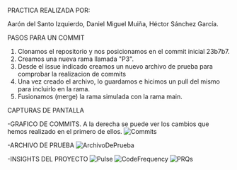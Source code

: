 PRACTICA REALIZADA POR:

Aarón del Santo Izquierdo,
Daniel Miguel Muiña,
Héctor Sánchez García.

PASOS PARA UN COMMIT

1. Clonamos el repositorio y nos posicionamos en el commit inicial 23b7b7.
2. Creamos una nueva rama llamada "P3".
3. Desde el issue indicado creamos un nuevo archivo de prueba para comprobar la realizacion de commits
4. Una vez creado el archivo, lo guardamos e hicimos un pull del mismo para incluirlo en la rama.
5. Fusionamos (merge) la rama simulada con la rama main.


CAPTURAS DE PANTALLA

-GRAFICO DE COMMITS. A la derecha se puede ver los cambios que hemos realizado en el primero de ellos.
![Commits](https://github.com/user-attachments/assets/fd04095a-1124-46f6-b2ed-2daa97998d70)

-ARCHIVO DE PRUEBA
![ArchivoDePrueba](https://github.com/user-attachments/assets/a2874c51-ca81-4de8-a15d-5a678bd4383d)

-INSIGHTS DEL PROYECTO
![Pulse](https://github.com/user-attachments/assets/200d521a-f5b9-4593-a739-63a632d64038)
![CodeFrequency](https://github.com/user-attachments/assets/d3ce6bae-1152-4f9d-ac00-37b593c4ff9d)
![PRQs](https://github.com/user-attachments/assets/63a7ed7f-efa1-4d80-aee7-e02d62648921)




